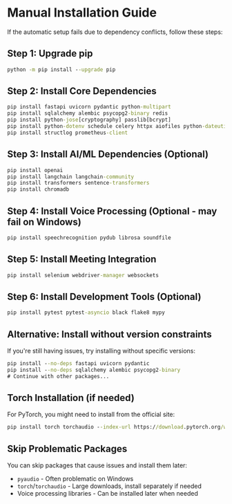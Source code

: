 # Manual Installation Guide

If the automatic setup fails due to dependency conflicts, follow these steps:

## Step 1: Upgrade pip

```cmd
python -m pip install --upgrade pip
```

## Step 2: Install Core Dependencies

```cmd
pip install fastapi uvicorn pydantic python-multipart
pip install sqlalchemy alembic psycopg2-binary redis
pip install python-jose[cryptography] passlib[bcrypt]
pip install python-dotenv schedule celery httpx aiofiles python-dateutil requests
pip install structlog prometheus-client
```

## Step 3: Install AI/ML Dependencies (Optional)

```cmd
pip install openai
pip install langchain langchain-community
pip install transformers sentence-transformers
pip install chromadb
```

## Step 4: Install Voice Processing (Optional - may fail on Windows)

```cmd
pip install speechrecognition pydub librosa soundfile
```

## Step 5: Install Meeting Integration

```cmd
pip install selenium webdriver-manager websockets
```

## Step 6: Install Development Tools (Optional)

```cmd
pip install pytest pytest-asyncio black flake8 mypy
```

## Alternative: Install without version constraints

If you're still having issues, try installing without specific versions:

```cmd
pip install --no-deps fastapi uvicorn pydantic
pip install --no-deps sqlalchemy alembic psycopg2-binary
# Continue with other packages...
```

## Torch Installation (if needed)

For PyTorch, you might need to install from the official site:

```cmd
pip install torch torchaudio --index-url https://download.pytorch.org/whl/cpu
```

## Skip Problematic Packages

You can skip packages that cause issues and install them later:

- `pyaudio` - Often problematic on Windows
- `torch`/`torchaudio` - Large downloads, install separately if needed
- Voice processing libraries - Can be installed later when needed
